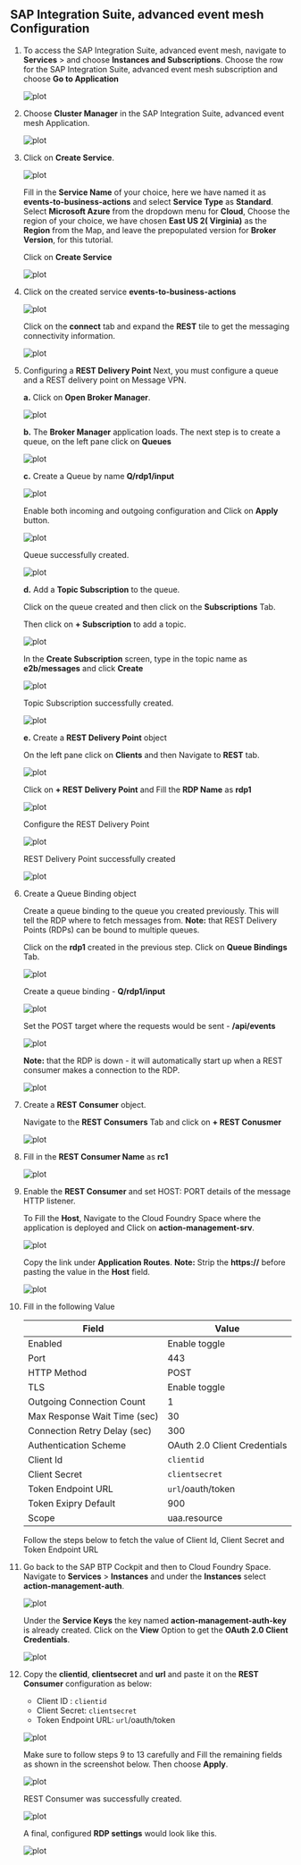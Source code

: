 ## SAP Integration Suite, advanced event mesh Configuration

 1. To access the SAP Integration Suite, advanced event mesh, navigate to **Services** > and choose **Instances and Subscriptions**.
    Choose the row for the SAP Integration Suite, advanced event mesh subscription and choose **Go to Application**

    ![plot](./images/access-aem.png)

2. Choose **Cluster Manager** in the SAP Integration Suite, advanced event mesh Application. 

    ![plot](./images/aem-application.png)

3. Click on **Create Service**.

    ![plot](./images/aem-create-service.png)
    
    Fill in the **Service Name** of your choice, here we have named it as **events-to-business-actions** and select **Service Type** as **Standard**. Select **Microsoft Azure** from the dropdown menu for **Cloud**, Choose the region of your choice, we have chosen **East US 2( Virginia)** as the **Region** from the Map, and leave the prepopulated version for **Broker Version**, for this tutorial.

    Click on **Create Service**

    ![plot](./images/aem-service-created.png)


4. Click on the created service **events-to-business-actions**

    ![plot](./images/aem-service-screen1.png)

    Click on the **connect** tab and expand the **REST** tile to get the messaging connectivity information.

    ![plot](./images/aem-connect.png)

5. Configuring a **REST Delivery Point**
     Next, you must configure a queue and a REST delivery point on Message VPN.

     **a.** Click on **Open Broker Manager**.

     ![plot](./images/aem-openbrokermanager.png)

     **b.** The **Broker Manager** application loads. The next step is to create a queue, on the left pane click on **Queues**  

     ![plot](./images/aem-click-on-queue.png)

     **c.** Create a Queue by name **Q/rdp1/input**

     ![plot](./images/aem-create-queue.png)

     Enable both incoming and outgoing configuration and Click on **Apply** button.

     ![plot](./images/aem-queue2.png)    

     Queue successfully created.

     ![plot](./images/aem-queue-created.png)    

     **d.** Add a **Topic Subscription** to the queue.

     Click on the queue created and then click on the **Subscriptions** Tab.

     Then click on **+ Subscription** to add a topic.

     ![plot](./images/aem-addtopicsubscription.png)

     In the **Create Subscription** screen, type in the topic name as **e2b/messages** and click **Create**

     ![plot](./images/aem-topic-name.png)    

     Topic Subscription successfully created. 

     ![plot](./images/aem-topic-created.png)

     **e.** Create a **REST Delivery Point** object

     On the left pane click on **Clients** and then Navigate to **REST** tab.

     ![plot](./images/aem-rest-client.png)

     Click on **+ REST Delivery Point** and Fill the **RDP Name** as **rdp1**

     ![plot](./images/aem-rdp-name.png)

     Configure the REST Delivery Point

     ![plot](./images/aem-rdp-config.png)  

     REST Delivery Point successfully created
     
     ![plot](./images/aem-rdp-created.png)  

6.  Create a Queue Binding object

     Create a queue binding to the queue you created previously. This will tell the RDP where to fetch messages from. **Note:** that REST Delivery Points (RDPs) can be bound to multiple queues.

     Click on the **rdp1** created in the previous step. Click on **Queue Bindings** Tab.

     ![plot](./images/aem-queue-binding.png)

     Create a queue binding - **Q/rdp1/input**

     ![plot](./images/aem-queue-binding-name.png)

     Set the POST target where the requests would be sent - **/api/events**

     ![plot](./images/aem-binding-config.png)

     **Note:** that the RDP is down - it will automatically start up when a REST consumer makes a connection to the RDP.

     ![plot](./images/aem-binding-completed.png)

7. Create a **REST Consumer** object.

     Navigate to the **REST Consumers** Tab and click on **+ REST Conusmer**

     ![plot](./images/aem-rest-consumer.png)

8. Fill in the **REST Consumer Name** as **rc1** 

     ![plot](./images/aem-consumer-name.png)

9. Enable the **REST Consumer** and set HOST: PORT details of the message HTTP listener. 

     To Fill the **Host**, Navigate to the Cloud Foundry Space where the application is deployed and Click on **action-management-srv**.

     ![plot](./images/aem-consumer-host.png)

     Copy the link under **Application Routes**. **Note:** Strip the **https://** before pasting the value in the **Host** field.

     ![plot](./images/aem-consumer-host-link.png)

10. Fill in the following Value

    | Field | Value |
    |------|------|
    | Enabled  | Enable toggle |
    | Port | 443 |
    | HTTP Method |  POST |
    | TLS | Enable toggle |
    | Outgoing Connection Count | 1 |
    | Max Response Wait Time (sec) | 30 |
    | Connection Retry Delay (sec) | 300 |
    | Authentication Scheme | OAuth 2.0 Client Credentials |
    | Client Id | `clientid`|
    | Client Secret | `clientsecret`|
    | Token Endpoint URL | `url`/oauth/token |
    | Token Exipry Default |900 |
    | Scope | uaa.resource |

    Follow the steps below to fetch the value of Client Id, Client Secret and Token Endpoint URL


11. Go back to the SAP BTP Cockpit and then to Cloud Foundry Space. Navigate to **Services** > **Instances** and under the **Instances** select **action-management-auth**. 

    <!-- <img src="./images/aem-30.png" width="90%" height="90%" /> -->
    ![plot](./images/aem-30.png)

    Under the **Service Keys** the key named **action-management-auth-key** is already created. Click on the **View** Option to get the **OAuth 2.0 Client Credentials**.  

    <!-- <img src="./images/aem-31.png" width="90%" height="90%" /> -->
    ![plot](./images/aem-31.png)

12. Copy the **clientid**, **clientsecret** and **url** and paste it on the **REST Consumer** configuration as below:
    - Client ID : ```clientid```
    - Client Secret: ```clientsecret```
    - Token Endpoint URL: ```url```/oauth/token 

    ![plot](./images/aem-32.png)

    Make sure to follow steps 9 to 13 carefully and Fill the remaining fields as shown in the screenshot below. Then choose **Apply**.

    ![plot](./images/aem-consumer-config.png)  

    
    REST Consumer was successfully created.

     ![plot](./images/aem-consumer-created.png)  

    A final, configured **RDP settings** would look like this.

     ![plot](./images/aem-rdp-final.png)